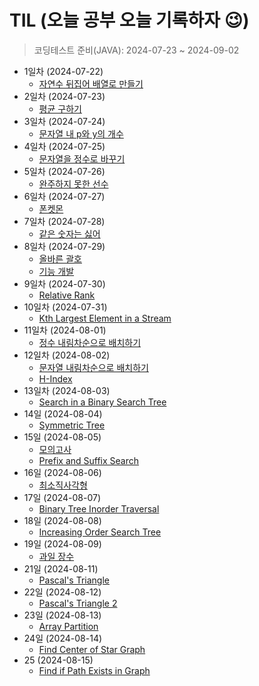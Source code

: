 # TIL (오늘 공부 오늘 기록하자 😉)
> 코딩테스트 준비(JAVA): 2024-07-23 ~ 2024-09-02
+ 1일차 (2024-07-22)
  + [자연수 뒤집어 배열로 만들기](https://github.com/subbangE/codingTest-study/blob/master/src/Day_1/array.md)
+ 2일차 (2024-07-23)
  + [평균 구하기](https://github.com/subbangE/codingTest-study/blob/master/src/Day_2/array2.md)
+ 3일차 (2024-07-24)
  + [문자열 내 p와 y의 개수](https://github.com/subbangE/codingTest-study/blob/master/src/day_3/string.md)
+ 4일차 (2024-07-25)
  + [문자열을 정수로 바꾸기](https://github.com/subbangE/codingTest-study/blob/master/src/day_4/string2.md)
+ 5일차 (2024-07-26)
  + [완주하지 못한 선수](https://github.com/subbangE/codingTest-study/blob/master/src/day_5/hashMap.md)
+ 6일차 (2024-07-27)
  + [폰켓몬](https://github.com/subbangE/codingTest-study/blob/master/src/day_6/HashMap2.md)
+ 7일차 (2024-07-28)
  + [같은 숫자는 싫어](https://github.com/subbangE/codingTest-study/blob/master/src/day_7/stack.md)
+ 8일차 (2024-07-29)
  + [올바른 괄호](https://github.com/subbangE/codingTest-study/blob/master/src/day_8/stack2.md)
  + [기능 개발](https://github.com/subbangE/codingTest-study/blob/master/src/day_8/share1.java)
+ 9일차 (2024-07-30)
  + [Relative Rank](https://github.com/subbangE/codingTest-study/blob/master/src/day_9/heap.md)
+ 10일차 (2024-07-31)
  + [Kth Largest Element in a Stream](https://github.com/subbangE/codingTest-study/blob/master/src/day_10/heap2.md)
+ 11일차 (2024-08-01)
  + [정수 내림차순으로 배치하기](https://github.com/subbangE/codingTest-study/blob/master/src/day_11/sort.md)
+ 12일차 (2024-08-02)
  + [문자열 내림차순으로 배치하기](https://github.com/subbangE/codingTest-study/blob/master/src/day_12/sort2.md)
  + [H-Index](https://github.com/subbangE/codingTest-study/blob/master/src/day_12/sort2_middler.java)
+ 13일차 (2024-08-03)
  + [Search in a Binary Search Tree](https://github.com/subbangE/codingTest-study/blob/master/src/day_13/tree.md)
+ 14일 (2024-08-04)
  + [Symmetric Tree](https://github.com/subbangE/codingTest-study/blob/master/src/day_14/tree2.md)
+ 15일 (2024-08-05)
  + [모의고사](https://github.com/subbangE/codingTest-study/blob/master/src/day_15/fullSearch.md)
  + [ Prefix and Suffix Search](https://github.com/subbangE/codingTest-study/blob/master/src/day_15/fullSearch_middler.java)
+ 16일 (2024-08-06)
  + [최소직사각형](https://github.com/subbangE/codingTest-study/blob/master/src/day_16/fullSearch2.md)
+ 17일 (2024-08-07)
  + [Binary Tree Inorder Traversal](https://github.com/subbangE/codingTest-study/blob/master/src/day_17/dfs.md)
+ 18일 (2024-08-08)
  + [Increasing Order Search Tree](https://github.com/subbangE/codingTest-study/blob/master/src/day_18/dfs2.md)
+ 19일 (2024-08-09)
  + [과일 장수](https://github.com/subbangE/codingTest-study/blob/master/src/day_19/greedy.md)
+ 21일 (2024-08-11)
  + [Pascal's Triangle](https://github.com/subbangE/codingTest-study/blob/master/src/day_21/dp.md)
+ 22일 (2024-08-12)
  + [Pascal's Triangle 2](https://github.com/subbangE/codingTest-study/blob/master/src/day_22/dp2.md)
+ 23일 (2024-08-13)
  + [Array Partition](https://github.com/subbangE/codingTest-study/blob/master/src/day_23/greedy3.md)
+ 24일 (2024-08-14)
  + [Find Center of Star Graph](https://github.com/subbangE/codingTest-study/blob/master/src/day_24/graph.md)
+ 25 (2024-08-15)
  + [Find if Path Exists in Graph](https://github.com/subbangE/codingTest-study/blob/master/src/day_25/graph2.md)
